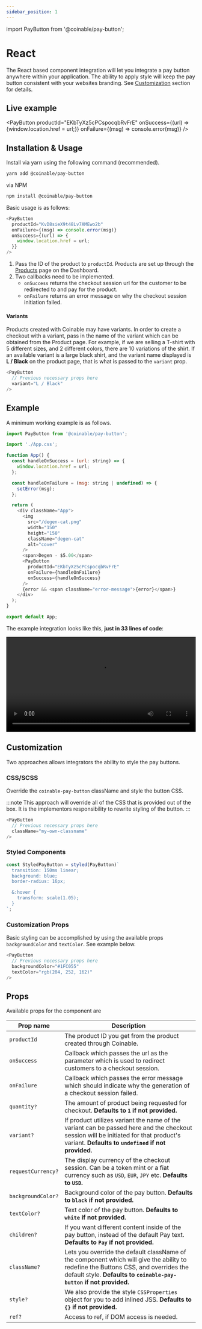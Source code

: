 ```yaml
---
sidebar_position: 1
---
```


import PayButton from '@coinable/pay-button';

# React

The React based component integration will let you integrate a pay button anywhere within your application. The ability to apply style will keep the pay button consistent with your websites branding. See [Customization](/developers/checkouts/integrations/react#customization) section for details.

## Live example

<PayButton productId="EKbTyXz5cPCspocqbRvFrE" onSuccess={(url) => {window.location.href = url;}} onFailure={(msg) => console.error(msg)} />

## Installation & Usage

Install via yarn using the following command (recommended).

```bash
yarn add @coinable/pay-button
```

via NPM

```bash
npm install @coinable/pay-button
```

Basic usage is as follows:

```js
<PayButton
  productId="KvD8sieX9t48Lv7AMEwo2b"
  onFailure={(msg) => console.error(msg)}
  onSuccess={(url) => {
    window.location.href = url;
  }}
/>
```

1. Pass the ID of the product to `productId`. Products are set up through the [Products](https://coinablepay.com/dashboard/products) page on the Dashboard.
2. Two callbacks need to be implemented.
   - `onSuccess` returns the checkout session url for the customer to be redirected to and pay for the product.
   - `onFailure` returns an error message on why the checkout session initiation failed.


#### Variants


Products created with Coinable may have variants. In order to create a checkout with a variant, pass in the name of the variant which can be obtained from the Product page. For example, if we are selling a T-shirt with 5 different sizes, and 2 different colors, there are 10 variations of the shirt. If an available variant is a large black shirt, and the variant name displayed is **L / Black** on the product page, that is what is passed to the `variant` prop.

```js
<PayButton
  // Previous necessary props here
  variant="L / Black"
/>
```

## Example

A minimum working example is as follows.

```js
import PayButton from '@coinable/pay-button';

import './App.css';

function App() {
  const handleOnSuccess = (url: string) => {
    window.location.href = url;
  };

  const handleOnFailure = (msg: string | undefined) => {
    setError(msg);
  };

  return (
    <div className="App">
      <img
        src="/degen-cat.png"
        width="150"
        height="150"
        className="degen-cat"
        alt="cover"
      />
      <span>Degen - $5.00</span>
      <PayButton
        productId="EKbTyXz5cPCspocqbRvFrE"
        onFailure={handleOnFailure}
        onSuccess={handleOnSuccess}
      />
      {error && <span className="error-message">{error}</span>}
    </div>
  );
}

export default App;
```

The example integration looks like this, **just in 33 lines of code**:

<div style={{textAlign: 'center', paddingTop: '20px'}}>

<video width="100%" height="auto" controls>

<source src="/videos/guides/react-example.mp4" type="video/mp4" />
</video>

</div>

## Customization

Two approaches allows integrators the ability to style the pay buttons.

### CSS/SCSS

Override the `coinable-pay-button` className and style the button CSS.

:::note
This approach will override all of the CSS that is provided out of the box. It is the implementors responsibility to rewrite styling of the button.
:::

```js
<PayButton
  // Previous necessary props here
  className="my-own-classname"
/>
```

### Styled Components

```js
const StyledPayButton = styled(PayButton)`
  transition: 150ms linear;
  background: blue;
  border-radius: 16px;

  &:hover {
    transform: scale(1.05);
  }
`;
```

### Customization Props

Basic styling can be accomplished by using the available props `backgroundColor` and `textColor`. See example below.

```js
<PayButton
  // Previous necessary props here
  backgroundColor="#1FC055"
  textColor="rgb(204, 252, 162)"
/>
```

## Props

Available props for the component are

| Prop name          | Description                                                                                                                                                                                               |
| ------------------ | --------------------------------------------------------------------------------------------------------------------------------------------------------------------------------------------------------- |
| `productId`        | The product ID you get from the product created through Coinable.                                                                                                                                         |
| `onSuccess`        | Callback which passes the url as the parameter which is used to redirect customers to a checkout session.                                                                                                 |
| `onFailure`        | Callback which passes the error message which should indicate why the generation of a checkout session failed.                                                                                            |
| `quantity?`        | The amount of product being requested for checkout. **Defaults to `1` if not provided.**                                                                                                                  |
| `variant?`         | If product utilizes variant the name of the variant can be passed here and the checkout session will be initiated for that product's variant. **Defaults to `undefined` if not provided.**                |
| `requestCurrency?` | The display currency of the checkout session. Can be a token mint or a fiat currency such as `USD`, `EUR`, `JPY` etc. **Defaults to `USD`.**                                                              |
| `backgroundColor?` | Background color of the pay button. **Defaults to `black` if not provided.**                                                                                                                              |
| `textColor?`       | Text color of the pay button. **Defaults to `white` if not provided.**                                                                                                                                    |
| `children?`        | If you want different content inside of the pay button, instead of the default Pay text. **Defaults to `Pay` if not provided.**                                                                           |
| `className?`       | Lets you override the default className of the component which will give the ability to redefine the Buttons CSS, and overrides the default style. **Defaults to `coinable-pay-button` if not provided.** |
| `style?`           | We also provide the style `CSSProperties` object for you to add inlined JSS. **Defaults to `{}` if not provided.**                                                                                        |
| `ref?`             | Access to ref, if DOM access is needed.                                                                                                                                                                   |
